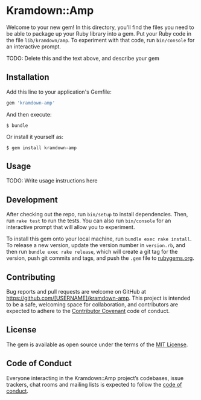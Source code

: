 # Kramdown::Amp

Welcome to your new gem! In this directory, you'll find the files you need to be able to package up your Ruby library into a gem. Put your Ruby code in the file `lib/kramdown/amp`. To experiment with that code, run `bin/console` for an interactive prompt.

TODO: Delete this and the text above, and describe your gem

## Installation

Add this line to your application's Gemfile:

```ruby
gem 'kramdown-amp'
```

And then execute:

    $ bundle

Or install it yourself as:

    $ gem install kramdown-amp

## Usage

TODO: Write usage instructions here

## Development

After checking out the repo, run `bin/setup` to install dependencies. Then, run `rake test` to run the tests. You can also run `bin/console` for an interactive prompt that will allow you to experiment.

To install this gem onto your local machine, run `bundle exec rake install`. To release a new version, update the version number in `version.rb`, and then run `bundle exec rake release`, which will create a git tag for the version, push git commits and tags, and push the `.gem` file to [rubygems.org](https://rubygems.org).

## Contributing

Bug reports and pull requests are welcome on GitHub at https://github.com/[USERNAME]/kramdown-amp. This project is intended to be a safe, welcoming space for collaboration, and contributors are expected to adhere to the [Contributor Covenant](http://contributor-covenant.org) code of conduct.

## License

The gem is available as open source under the terms of the [MIT License](https://opensource.org/licenses/MIT).

## Code of Conduct

Everyone interacting in the Kramdown::Amp project’s codebases, issue trackers, chat rooms and mailing lists is expected to follow the [code of conduct](https://github.com/[USERNAME]/kramdown-amp/blob/master/CODE_OF_CONDUCT.md).
